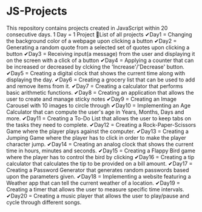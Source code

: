 # JS-Projects
This repository contains projects created in JavaScript within 20 consecutive days.
1 Day = 1 Project
📩List of all projects
✔Day1 = Changing the background color of a webpage upon clicking a button
✔Day2 = Generating a random quote from a selected set of quotes upon clicking a button
✔Day3 = Receiving input(a message) from the user and displaying it on the screen with a click of a button
✔Day4 = Applying a counter that can be increased or decreased by clcking the 'Increase'/'Decrease' button.
✔Day5 = Creating a digital clock that shows the current time along with displaying the day.
✔Day6 = Creating a grocery list that can be used to add and remove items from it.
✔Day7 = Creating a calculator that performs basic arithmetic functions.
✔Day8 = Creating an application that allows the user to create and manage sticky notes
✔Day9 = Creating an Image Carousel with 10 images to circle through
✔Day10 = Implementing an Age Calculator that can compute the user's age in Years, Months, Days and more.
✔Day11 = Creating a To-Do List that allows the user to keep tabs on the tasks they need to complete.
✔Day12 = Creating a Rock-Paper-Scissors Game where the player plays against the computer.
✔Day13 = Creating a Jumping Game where the player has to click in order to make the player character jump.
✔Day14 = Creating an analog clock that shows the current time in hours, minutes and seconds.
✔Day15 = Creating a Flappy Bird game where the player has to control the bird by clicking
✔Day16 = Creating a tip calculator that calculates the tip to be provided on a bill amount.
✔Day17 = Creating a Password Generator that generates random passwords based upon the parameters given.
✔Day18 = Implementing a website featuring a Weather app that can tell the current weather of a location.
✔Day19 = Creating a timer that allows the user to measure specific time intervals.
✔Day20 = Creating a music player that allows the user to play/pause and cycle through different songs.
